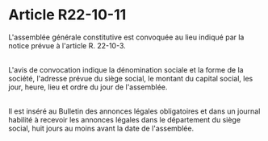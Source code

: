 # Article R22-10-11

<p>L'assemblée générale constitutive est convoquée au lieu indiqué par la notice prévue à l'article R. 22-10-3.<br/><br/>

L'avis de convocation indique la dénomination sociale et la forme de la société, l'adresse prévue du siège social, le montant du capital social, les jour, heure, lieu et ordre du jour de l'assemblée.<br/><br/>

Il est inséré au Bulletin des annonces légales obligatoires et dans un journal habilité à recevoir les annonces légales dans le département du siège social, huit jours au moins avant la date de l'assemblée.</p>
